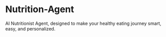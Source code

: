 # Nutrition-Agent
 AI Nutritionist Agent, designed to make your healthy eating journey smart, easy, and personalized.
